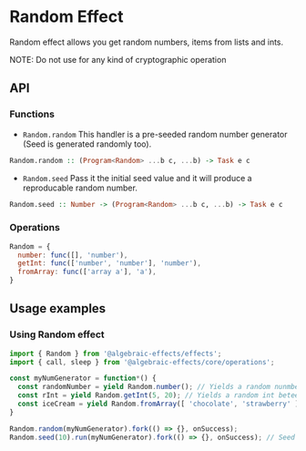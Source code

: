 
# Random Effect
Random effect allows you get random numbers, items from lists and ints.

NOTE: Do not use for any kind of cryptographic operation

## API

### Functions

* `Random.random`
This handler is a pre-seeded random number generator (Seed is generated randomly too).
```haskell
Random.random :: (Program<Random> ...b c, ...b) -> Task e c
```

* `Random.seed`
Pass it the initial seed value and it will produce a reproducable random number.
```haskell
Random.seed :: Number -> (Program<Random> ...b c, ...b) -> Task e c
```

### Operations
```js
Random = {
  number: func([], 'number'),
  getInt: func(['number', 'number'], 'number'),
  fromArray: func(['array a'], 'a'),
}
```

## Usage examples

### Using Random effect

```js
import { Random } from '@algebraic-effects/effects';
import { call, sleep } from '@algebraic-effects/core/operations';

const myNumGenerator = function*() {
  const randomNumber = yield Random.number(); // Yields a random nunmber between 0 and 1
  const rInt = yield Random.getInt(5, 20); // Yields a random int beteen 5 and 20 inclusive
  const iceCream = yield Random.fromArray([ 'chocolate', 'strawberry' ]); // Yields a random item from the array
}

Random.random(myNumGenerator).fork(() => {}, onSuccess);
Random.seed(10).run(myNumGenerator).fork(() => {}, onSuccess); // Seed value 10
```

